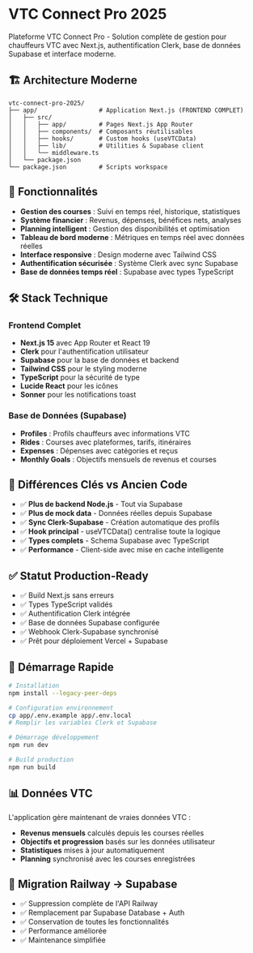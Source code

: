 # VTC Connect Pro 2025
Plateforme VTC Connect Pro - Solution complète de gestion pour chauffeurs VTC avec Next.js, authentification Clerk, base de données Supabase et interface moderne.

## 🏗️ Architecture Moderne
```
vtc-connect-pro-2025/
├── app/                 # Application Next.js (FRONTEND COMPLET)
│   ├── src/
│   │   ├── app/         # Pages Next.js App Router
│   │   ├── components/  # Composants réutilisables
│   │   ├── hooks/       # Custom hooks (useVTCData)
│   │   ├── lib/         # Utilities & Supabase client
│   │   └── middleware.ts
│   └── package.json
└── package.json         # Scripts workspace
```

## 🚀 Fonctionnalités
- **Gestion des courses** : Suivi en temps réel, historique, statistiques
- **Système financier** : Revenus, dépenses, bénéfices nets, analyses
- **Planning intelligent** : Gestion des disponibilités et optimisation
- **Tableau de bord moderne** : Métriques en temps réel avec données réelles
- **Interface responsive** : Design moderne avec Tailwind CSS
- **Authentification sécurisée** : Système Clerk avec sync Supabase
- **Base de données temps réel** : Supabase avec types TypeScript

## 🛠 Stack Technique
### Frontend Complet
- **Next.js 15** avec App Router et React 19
- **Clerk** pour l'authentification utilisateur
- **Supabase** pour la base de données et backend
- **Tailwind CSS** pour le styling moderne
- **TypeScript** pour la sécurité de type
- **Lucide React** pour les icônes
- **Sonner** pour les notifications toast

### Base de Données (Supabase)
- **Profiles** : Profils chauffeurs avec informations VTC
- **Rides** : Courses avec plateformes, tarifs, itinéraires
- **Expenses** : Dépenses avec catégories et reçus
- **Monthly Goals** : Objectifs mensuels de revenus et courses

## 🎯 Différences Clés vs Ancien Code
- ✅ **Plus de backend Node.js** - Tout via Supabase
- ✅ **Plus de mock data** - Données réelles depuis Supabase
- ✅ **Sync Clerk-Supabase** - Création automatique des profils
- ✅ **Hook principal** - useVTCData() centralise toute la logique
- ✅ **Types complets** - Schema Supabase avec TypeScript
- ✅ **Performance** - Client-side avec mise en cache intelligente

## ✅ Statut Production-Ready
- ✅ Build Next.js sans erreurs
- ✅ Types TypeScript validés
- ✅ Authentification Clerk intégrée
- ✅ Base de données Supabase configurée
- ✅ Webhook Clerk-Supabase synchronisé
- ✅ Prêt pour déploiement Vercel + Supabase

## 🚀 Démarrage Rapide
```bash
# Installation
npm install --legacy-peer-deps

# Configuration environnement
cp app/.env.example app/.env.local
# Remplir les variables Clerk et Supabase

# Démarrage développement
npm run dev

# Build production
npm run build
```

## 📊 Données VTC
L'application gère maintenant de vraies données VTC :
- **Revenus mensuels** calculés depuis les courses réelles
- **Objectifs et progression** basés sur les données utilisateur
- **Statistiques** mises à jour automatiquement
- **Planning** synchronisé avec les courses enregistrées

## 🔄 Migration Railway → Supabase
- ✅ Suppression complète de l'API Railway
- ✅ Remplacement par Supabase Database + Auth
- ✅ Conservation de toutes les fonctionnalités
- ✅ Performance améliorée
- ✅ Maintenance simplifiée
